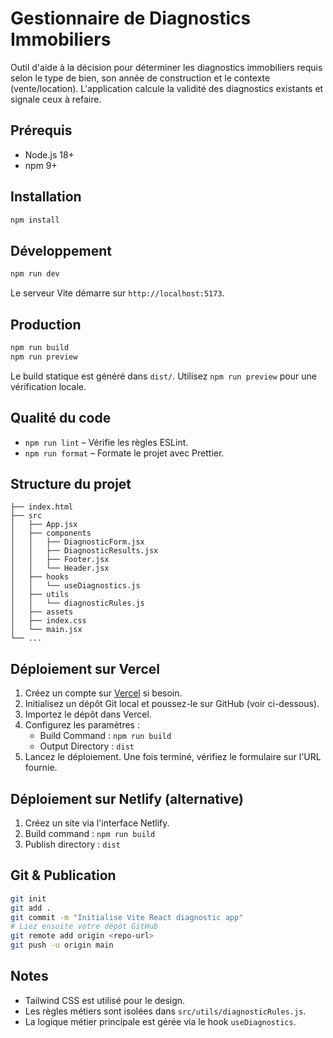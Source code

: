 # Gestionnaire de Diagnostics Immobiliers

Outil d'aide à la décision pour déterminer les diagnostics immobiliers requis selon le type de bien, son année de construction et le contexte (vente/location). L'application calcule la validité des diagnostics existants et signale ceux à refaire.

## Prérequis

- Node.js 18+
- npm 9+

## Installation

```bash
npm install
```

## Développement

```bash
npm run dev
```

Le serveur Vite démarre sur `http://localhost:5173`.

## Production

```bash
npm run build
npm run preview
```

Le build statique est généré dans `dist/`. Utilisez `npm run preview` pour une vérification locale.

## Qualité du code

- `npm run lint` – Vérifie les règles ESLint.
- `npm run format` – Formate le projet avec Prettier.

## Structure du projet

```
├── index.html
├── src
│   ├── App.jsx
│   ├── components
│   │   ├── DiagnosticForm.jsx
│   │   ├── DiagnosticResults.jsx
│   │   ├── Footer.jsx
│   │   └── Header.jsx
│   ├── hooks
│   │   └── useDiagnostics.js
│   ├── utils
│   │   └── diagnosticRules.js
│   ├── assets
│   ├── index.css
│   └── main.jsx
└── ...
```

## Déploiement sur Vercel

1. Créez un compte sur [Vercel](https://vercel.com/) si besoin.
2. Initialisez un dépôt Git local et poussez-le sur GitHub (voir ci-dessous).
3. Importez le dépôt dans Vercel.
4. Configurez les paramètres :
   - Build Command : `npm run build`
   - Output Directory : `dist`
5. Lancez le déploiement. Une fois terminé, vérifiez le formulaire sur l'URL fournie.

## Déploiement sur Netlify (alternative)

1. Créez un site via l'interface Netlify.
2. Build command : `npm run build`
3. Publish directory : `dist`

## Git & Publication

```bash
git init
git add .
git commit -m "Initialise Vite React diagnostic app"
# Liez ensuite votre dépôt GitHub
git remote add origin <repo-url>
git push -u origin main
```

## Notes

- Tailwind CSS est utilisé pour le design.
- Les règles métiers sont isolées dans `src/utils/diagnosticRules.js`.
- La logique métier principale est gérée via le hook `useDiagnostics`.
